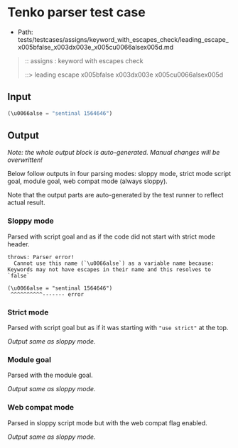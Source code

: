 # Tenko parser test case

- Path: tests/testcases/assigns/keyword_with_escapes_check/leading_escape_x005bfalse_x003dx003e_x005cu0066alsex005d.md

> :: assigns : keyword with escapes check
>
> ::> leading escape x005bfalse x003dx003e x005cu0066alsex005d

## Input

`````js
(\u0066alse = "sentinal 1564646")
`````

## Output

_Note: the whole output block is auto-generated. Manual changes will be overwritten!_

Below follow outputs in four parsing modes: sloppy mode, strict mode script goal, module goal, web compat mode (always sloppy).

Note that the output parts are auto-generated by the test runner to reflect actual result.

### Sloppy mode

Parsed with script goal and as if the code did not start with strict mode header.

`````
throws: Parser error!
  Cannot use this name (`\u0066alse`) as a variable name because: Keywords may not have escapes in their name and this resolves to `false`

(\u0066alse = "sentinal 1564646")
 ^^^^^^^^^^------- error
`````

### Strict mode

Parsed with script goal but as if it was starting with `"use strict"` at the top.

_Output same as sloppy mode._

### Module goal

Parsed with the module goal.

_Output same as sloppy mode._

### Web compat mode

Parsed in sloppy script mode but with the web compat flag enabled.

_Output same as sloppy mode._

